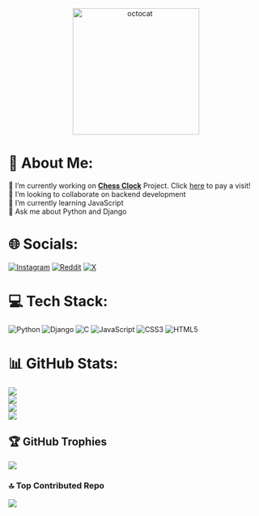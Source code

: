 <p align="center"><img src='octocat.png' alt='octocat' width="250"></p>

# 💫 About Me:

🔭 I’m currently working on [**Chess Clock**](https://github.com/iamhimangshude/Chess-Clock) Project. Click [here](https://iamhimangshude.github.io/Chess-Clock) to pay a visit!<br>👯 I’m looking to collaborate on backend development<br>🌱 I’m currently learning JavaScript<br>💬 Ask me about Python and Django

# 🌐 Socials:

[![Instagram](https://img.shields.io/badge/Instagram-%23E4405F.svg?logo=Instagram&logoColor=white)](https://instagram.com/iamhimangshude) [![Reddit](https://img.shields.io/badge/Reddit-%23FF4500.svg?logo=Reddit&logoColor=white)](https://reddit.com/user/himangshu_de_03) [![X](https://img.shields.io/badge/X-black.svg?logo=X&logoColor=white)](https://x.com/iamhimangshude)

# 💻 Tech Stack:

![Python](https://img.shields.io/badge/python-3670A0?style=for-the-badge&logo=python&logoColor=ffdd54) ![Django](https://img.shields.io/badge/django-%23092E20.svg?style=for-the-badge&logo=django&logoColor=white) ![C](https://img.shields.io/badge/c-%2300599C.svg?style=for-the-badge&logo=c&logoColor=white) ![JavaScript](https://img.shields.io/badge/javascript-%23323330.svg?style=for-the-badge&logo=javascript&logoColor=%23F7DF1E) ![CSS3](https://img.shields.io/badge/css3-%231572B6.svg?style=for-the-badge&logo=css3&logoColor=white) ![HTML5](https://img.shields.io/badge/html5-%23E34F26.svg?style=for-the-badge&logo=html5&logoColor=white)

# 📊 GitHub Stats:

[![](https://visitcount.itsvg.in/api?id=iamhimangshude&icon=0&color=11)](https://visitcount.itsvg.in)<br/>
![](https://github-readme-stats.vercel.app/api?username=iamhimangshude&theme=dark&hide_border=false&include_all_commits=false&count_private=true)<br/>
![](https://github-readme-streak-stats.herokuapp.com/?user=iamhimangshude&theme=dark&hide_border=false)<br/>
![](https://github-readme-stats.vercel.app/api/top-langs/?username=iamhimangshude&theme=dark&hide_border=false&include_all_commits=true&count_private=true&layout=compact)

## 🏆 GitHub Trophies

![](https://github-profile-trophy.vercel.app/?username=iamhimangshude&theme=radical&no-frame=false&no-bg=true&margin-w=4)

### 🔝 Top Contributed Repo

![](https://github-contributor-stats.vercel.app/api?username=iamhimangshude&limit=5&theme=dark&combine_all_yearly_contributions=true)
